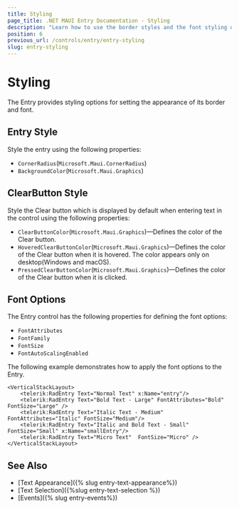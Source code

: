 ```yaml
---
title: Styling
page_title: .NET MAUI Entry Documentation - Styling
description: "Learn how to use the border styles and the font styling options of the Telerik UI for .NET MAUI Entry control."
position: 6
previous_url: /controls/entry/entry-styling
slug: entry-styling
---
```


# Styling

The Entry provides styling options for setting the appearance of its border and font.

## Entry Style

Style the entry using the following properties:

* `CornerRadius`(`Microsoft.Maui.CornerRadius`)
* `BackgroundColor`(`Microsoft.Maui.Graphics`)

## ClearButton Style

Style the Clear button which is displayed by default when entering text in the control using the following properties:

* `ClearButtonColor`(`Microsoft.Maui.Graphics`)&mdash;Defines the color of the Clear button.
* `HoveredClearButtonColor`(`Microsoft.Maui.Graphics`)&mdash;Defines the color of the Clear button when it is hovered. The color appears only on desktop(Windows and macOS).
* `PressedClearButtonColor`(`Microsoft.Maui.Graphics`)&mdash;Defines the color of the Clear button when it is clicked.

## Font Options

The Entry control has the following properties for defining the font options:

* `FontAttributes`
* `FontFamily`
* `FontSize`
* `FontAutoScalingEnabled`

The following example demonstrates how to apply the font options to the Entry.

```XAML
<VerticalStackLayout>
    <telerik:RadEntry Text="Normal Text" x:Name="entry"/>
    <telerik:RadEntry Text="Bold Text - Large" FontAttributes="Bold" FontSize="Large" />
    <telerik:RadEntry Text="Italic Text - Medium" FontAttributes="Italic" FontSize="Medium"/>
    <telerik:RadEntry Text="Italic and Bold Text - Small"  FontSize="Small" x:Name="smallEntry"/>
    <telerik:RadEntry Text="Micro Text"  FontSize="Micro" />
</VerticalStackLayout>
```

## See Also

- [Text Appearance]({% slug entry-text-appearance%})
- [Text Selection]({%slug entry-text-selection %})
- [Events]({% slug entry-events%})

